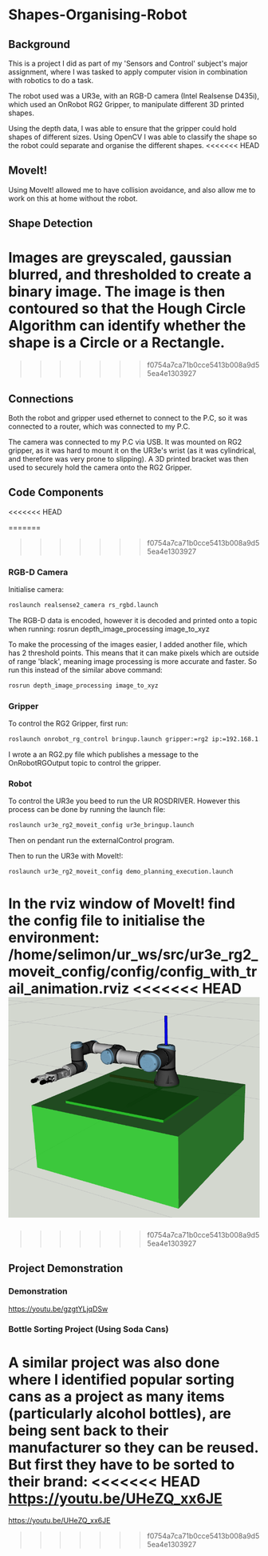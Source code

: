 # Shapes-Organising-Robot

## Background
This is a project I did as part of my 'Sensors and Control' subject's major assignment, where I was tasked to apply computer vision in combination with robotics to do a task.

The robot used was a UR3e, with an RGB-D camera (Intel Realsense D435i), which used an OnRobot RG2 Gripper, to manipulate different 3D printed shapes.

Using the depth data, I was able to ensure that the gripper could hold shapes of different sizes. Using OpenCV I was able to classify the shape so the robot could separate and organise the different shapes.
<<<<<<< HEAD
 
## MoveIt!
Using MoveIt! allowed me to have collision avoidance, and also allow me to work on this at home without the robot.

## Shape Detection
Images are greyscaled, gaussian blurred, and thresholded to create a binary image. The image is then contoured so that the Hough Circle Algorithm can identify whether the shape is a Circle or a Rectangle.
=======
>>>>>>> f0754a7ca71b0cce5413b008a9d55ea4e1303927

## Connections
Both the robot and gripper used ethernet to connect to the P.C, so it was connected to a router, which was connected to my P.C.

The camera was connected to my P.C via USB. It was mounted on RG2 gripper, as it was hard to mount it on the UR3e's wrist (as it was cylindrical, and therefore was very prone to slipping). A 3D printed bracket was then used to securely hold the camera onto the RG2 Gripper.

## Code Components

<<<<<<< HEAD

=======
>>>>>>> f0754a7ca71b0cce5413b008a9d55ea4e1303927
### RGB-D Camera
Initialise camera:
```bash
roslaunch realsense2_camera rs_rgbd.launch 
```

The RGB-D data is encoded, however it is decoded and printed onto a topic when running:
rosrun depth_image_processing image_to_xyz 

To make the processing of the images easier, I added another file, which has 2 threshold points. This means that it can make pixels which are outside of range 'black', meaning image processing is more accurate and faster. So run this instead of the similar above command:
```bash
rosrun depth_image_processing image_to_xyz 
```
### Gripper
To control the RG2 Gripper, first run:
```bash
roslaunch onrobot_rg_control bringup.launch gripper:=rg2 ip:=192.168.1.1 
```
I wrote a an RG2.py file which publishes a message to the OnRobotRGOutput topic to control the gripper.

### Robot
To control the UR3e you beed to run the UR ROSDRIVER. However this process can be done by running the launch file:
```bash
roslaunch ur3e_rg2_moveit_config ur3e_bringup.launch 
```
Then on pendant run the externalControl program.

Then to run the UR3e with MoveIt!:
```bash
roslaunch ur3e_rg2_moveit_config demo_planning_execution.launch 
```
In the rviz window of MoveIt! find the config file to initialise the environment:
/home/selimon/ur_ws/src/ur3e_rg2_moveit_config/config/config_with_trail_animation.rviz
<<<<<<< HEAD
![Robot Image](environment_image.png)
=======

>>>>>>> f0754a7ca71b0cce5413b008a9d55ea4e1303927

## Project Demonstration
### Demonstration
https://youtu.be/gzgtYLjqDSw

### Bottle Sorting Project (Using Soda Cans)
A similar project was also done where I identified popular sorting cans as a project as many items (particularly alcohol bottles), are being sent back to their manufacturer so they can be reused. But first they have to be sorted to their brand:
<<<<<<< HEAD
https://youtu.be/UHeZQ_xx6JE
=======
https://youtu.be/UHeZQ_xx6JE
>>>>>>> f0754a7ca71b0cce5413b008a9d55ea4e1303927
